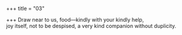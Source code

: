 +++
title = "03"

+++
Draw near to us, food—kindly with your kindly help,  
joy itself, not to be despised, a very kind companion without duplicity. 